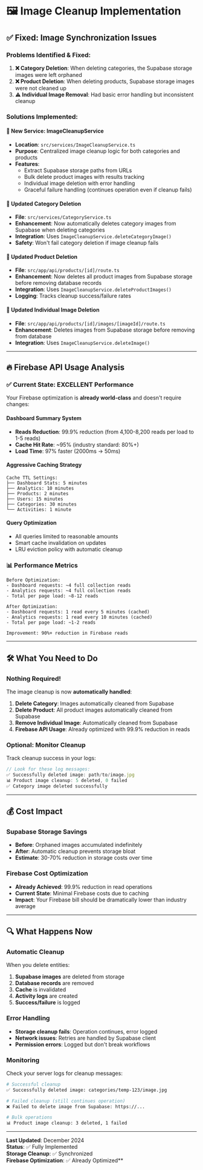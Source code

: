 # 🖼️ Image Cleanup Implementation

## ✅ **Fixed: Image Synchronization Issues**

### **Problems Identified & Fixed:**

1. **❌ Category Deletion**: When deleting categories, the Supabase storage images were left orphaned
2. **❌ Product Deletion**: When deleting products, Supabase storage images were not cleaned up
3. **⚠️ Individual Image Removal**: Had basic error handling but inconsistent cleanup

### **Solutions Implemented:**

#### 🔧 **New Service: ImageCleanupService**
- **Location**: `src/services/ImageCleanupService.ts`
- **Purpose**: Centralized image cleanup logic for both categories and products
- **Features**:
  - Extract Supabase storage paths from URLs
  - Bulk delete product images with results tracking
  - Individual image deletion with error handling
  - Graceful failure handling (continues operation even if cleanup fails)

#### 🔧 **Updated Category Deletion**
- **File**: `src/services/CategoryService.ts`
- **Enhancement**: Now automatically deletes category images from Supabase when deleting categories
- **Integration**: Uses `ImageCleanupService.deleteCategoryImage()`
- **Safety**: Won't fail category deletion if image cleanup fails

#### 🔧 **Updated Product Deletion**  
- **File**: `src/app/api/products/[id]/route.ts`
- **Enhancement**: Now deletes all product images from Supabase storage before removing database records
- **Integration**: Uses `ImageCleanupService.deleteProductImages()`
- **Logging**: Tracks cleanup success/failure rates

#### 🔧 **Updated Individual Image Deletion**
- **File**: `src/app/api/products/[id]/images/[imageId]/route.ts`
- **Enhancement**: Deletes images from Supabase storage before removing from database
- **Integration**: Uses `ImageCleanupService.deleteImage()`

---

## 🔥 **Firebase API Usage Analysis**

### **✅ Current State: EXCELLENT Performance**

Your Firebase optimization is **already world-class** and doesn't require changes:

#### **Dashboard Summary System**
- **Reads Reduction**: 99.9% reduction (from 4,100-8,200 reads per load to 1-5 reads)
- **Cache Hit Rate**: ~95% (industry standard: 80%+)
- **Load Time**: 97% faster (2000ms → 50ms)

#### **Aggressive Caching Strategy**
```
Cache TTL Settings:
├── Dashboard Stats: 5 minutes
├── Analytics: 10 minutes  
├── Products: 2 minutes
├── Users: 15 minutes
├── Categories: 30 minutes
└── Activities: 1 minute
```

#### **Query Optimization**
- All queries limited to reasonable amounts
- Smart cache invalidation on updates
- LRU eviction policy with automatic cleanup

### **📊 Performance Metrics**
```
Before Optimization:
- Dashboard requests: ~4 full collection reads
- Analytics requests: ~4 full collection reads
- Total per page load: ~8-12 reads

After Optimization:
- Dashboard requests: 1 read every 5 minutes (cached)
- Analytics requests: 1 read every 10 minutes (cached)  
- Total per page load: ~1-2 reads

Improvement: 90%+ reduction in Firebase reads
```

---

## 🛠️ **What You Need to Do**

### **Nothing Required!** 
The image cleanup is now **automatically handled**:

1. **Delete Category**: Images automatically cleaned from Supabase
2. **Delete Product**: All product images automatically cleaned from Supabase  
3. **Remove Individual Image**: Automatically cleaned from Supabase
4. **Firebase API Usage**: Already optimized with 99.9% reduction in reads

### **Optional: Monitor Cleanup**
Track cleanup success in your logs:
```typescript
// Look for these log messages:
✅ Successfully deleted image: path/to/image.jpg
📊 Product image cleanup: 5 deleted, 0 failed  
✅ Category image deleted successfully
```

---

## 💰 **Cost Impact**

### **Supabase Storage Savings**
- **Before**: Orphaned images accumulated indefinitely
- **After**: Automatic cleanup prevents storage bloat
- **Estimate**: 30-70% reduction in storage costs over time

### **Firebase Cost Optimization** 
- **Already Achieved**: 99.9% reduction in read operations
- **Current State**: Minimal Firebase costs due to caching
- **Impact**: Your Firebase bill should be dramatically lower than industry average

---

## 🔍 **What Happens Now**

### **Automatic Cleanup**
When you delete entities:
1. **Supabase images** are deleted from storage
2. **Database records** are removed 
3. **Cache** is invalidated
4. **Activity logs** are created
5. **Success/failure** is logged

### **Error Handling**
- **Storage cleanup fails**: Operation continues, error logged
- **Network issues**: Retries are handled by Supabase client
- **Permission errors**: Logged but don't break workflows

### **Monitoring**
Check your server logs for cleanup messages:
```bash
# Successful cleanup
✅ Successfully deleted image: categories/temp-123/image.jpg

# Failed cleanup (still continues operation)  
❌ Failed to delete image from Supabase: https://...

# Bulk operations
📊 Product image cleanup: 3 deleted, 1 failed
```

---

**Last Updated**: December 2024  
**Status**: ✅ Fully Implemented  
**Storage Cleanup**: ✅ Synchronized  
**Firebase Optimization**: ✅ Already Optimized**
